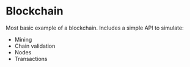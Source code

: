 # Blockchain

Most basic example of a blockchain.
Includes a simple API to simulate:
- Mining
- Chain validation
- Nodes
- Transactions
